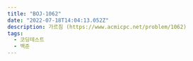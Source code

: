 ```yaml
---
title: "BOJ-1062"
date: "2022-07-18T14:04:13.052Z"
description: 가르침 (https://www.acmicpc.net/problem/1062)
tags:
  - 코딩테스트
  - 백준
---
```


